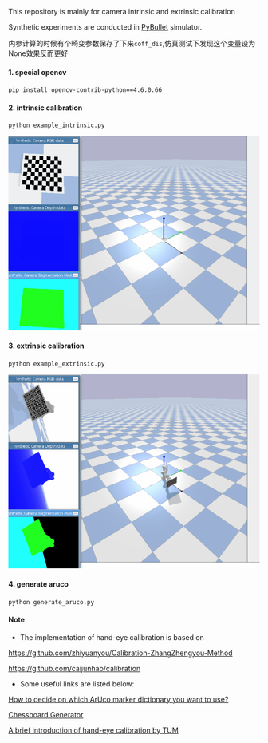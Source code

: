 This repository is mainly for camera intrinsic and extrinsic calibration 


Synthetic experiments are conducted in [PyBullet](https://pybullet.org) simulator.

内参计算的时候有个畸变参数保存了下来`coff_dis`,仿真测试下发现这个变量设为None效果反而更好

#### 1. special opencv
```
pip install opencv-contrib-python==4.6.0.66
```

#### 2. intrinsic calibration
```
python example_intrinsic.py
```

![./doc/in.gif](./doc/in.gif)

#### 3. extrinsic calibration
```
python example_extrinsic.py
```

![./doc/in.gif](./doc/ex.gif)

#### 4. generate aruco
```
python generate_aruco.py
```


#### Note

+ The implementation of hand-eye calibration is based on 

https://github.com/zhiyuanyou/Calibration-ZhangZhengyou-Method

https://github.com/caijunhao/calibration
    

+ Some useful links are listed below:

[How to decide on which ArUco marker dictionary you want to use?](https://www.pyimagesearch.com/2020/12/14/generating-aruco-markers-with-opencv-and-python/)

[Chessboard Generator](https://eleif.net/checker.html)

[A brief introduction of hand-eye calibration by TUM](http://campar.in.tum.de/Chair/HandEyeCalibration)

